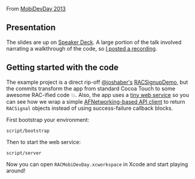 From [MobiDevDay 2013](http://mobidevdaydetroit.com/)

## Presentation

The slides are up on [Speaker Deck](https://speakerdeck.com/andrewsardone/reactivecocoa-at-mobidevday-2013). A large portion of the talk involved narrating a walkthrough of the code, so [I posted a recording](https://vimeo.com/65637501).

## Getting started with the code

The example project is a direct rip-off [@joshaber's](https://github.com/joshaber) [RACSignupDemo](https://github.com/joshaber/RACSignupDemo), but the commits transform the app from standard Cocoa Touch to some awesome RAC-ified code :boom:. Also, the app uses a [tiny web service](https://github.com/andrewsardone/RACMobiDevDay/blob/master/server.rb) so you can see how we wrap a simple [AFNetworking-based API client](https://github.com/andrewsardone/RACMobiDevDay/blob/master/RACMobiDevDay/APIClient.m) to return `RACSignal` objects instead of using success-failure callback blocks.

First bootstrap your environment:

```
script/bootstrap
```

Then to start the web service:

```
script/server
```

Now you can open `RACMobiDevDay.xcworkspace` in Xcode and start playing around!
